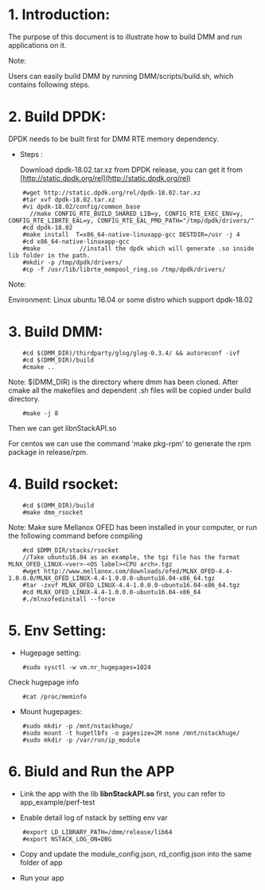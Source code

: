 # 1. Introduction:
  The purpose of this document is to illustrate how to build DMM and run applications on it.

Note:

  Users can easily build DMM by running DMM/scripts/build.sh, which contains following steps.

# 2. Build DPDK:
  DPDK needs to be built first for DMM RTE memory dependency.

- Steps :

  Download dpdk-18.02.tar.xz from DPDK release, you can get it from [http://static.dpdk.org/rel](http://static.dpdk.org/rel)
```
    #wget http://static.dpdk.org/rel/dpdk-18.02.tar.xz
    #tar xvf dpdk-18.02.tar.xz
    #vi dpdk-18.02/config/common_base
      //make CONFIG_RTE_BUILD_SHARED_LIB=y, CONFIG_RTE_EXEC_ENV=y, CONFIG_RTE_LIBRTE_EAL=y, CONFIG_RTE_EAL_PMD_PATH="/tmp/dpdk/drivers/"
    #cd dpdk-18.02
    #make install  T=x86_64-native-linuxapp-gcc DESTDIR=/usr -j 4
    #cd x86_64-native-linuxapp-gcc
    #make           //install the dpdk which will generate .so inside lib folder in the path.
    #mkdir -p /tmp/dpdk/drivers/
    #cp -f /usr/lib/librte_mempool_ring.so /tmp/dpdk/drivers/
```

Note:

  Environment:
  Linux ubuntu 16.04 or some distro which support dpdk-18.02

# 3. Build DMM:

```
    #cd $(DMM_DIR)/thirdparty/glog/glog-0.3.4/ && autoreconf -ivf
    #cd $(DMM_DIR)/build
    #cmake ..
```

Note:
  $(DMM_DIR) is the directory where dmm has been cloned.
  After cmake all the makefiles and dependent .sh files will be copied under build directory.

```
    #make -j 8
```
  Then we can get libnStackAPI.so

  For centos we can use the command 'make pkg-rpm' to generate the rpm package in release/rpm.

# 4. Build rsocket:

```
    #cd $(DMM_DIR)/build
    #make dmm_rsocket
```
Note:
  Make sure Mellanox OFED has been installed in your computer, or run the following command before compiling

```
    #cd $DMM_DIR/stacks/rsocket
    //Take ubuntu16.04 as an example, the tgz file has the format MLNX_OFED_LINUX-<ver>-<OS label><CPU arch>.tgz
    #wget http://www.mellanox.com/downloads/ofed/MLNX_OFED-4.4-1.0.0.0/MLNX_OFED_LINUX-4.4-1.0.0.0-ubuntu16.04-x86_64.tgz
    #tar -zxvf MLNX_OFED_LINUX-4.4-1.0.0.0-ubuntu16.04-x86_64.tgz
    #cd MLNX_OFED_LINUX-4.4-1.0.0.0-ubuntu16.04-x86_64
    #./mlnxofedinstall --force
```


# 5. Env Setting:

- Hugepage setting:

```
    #sudo sysctl -w vm.nr_hugepages=1024
```

Check hugepage info


```
    #cat /proc/meminfo
```

- Mount hugepages:

```
    #sudo mkdir -p /mnt/nstackhuge/
    #sudo mount -t hugetlbfs -o pagesize=2M none /mnt/nstackhuge/
    #sudo mkdir -p /var/run/ip_module
```


# 6. Biuld and Run the APP

- Link the app with the lib **libnStackAPI.so** first, you can refer to app_example/perf-test

- Enable detail log of nstack by setting env var

```
    #export LD_LIBRARY_PATH=/dmm/release/lib64
    #export NSTACK_LOG_ON=DBG
```

- Copy and update the module_config.json, rd_config.json into the same folder of app

- Run your app
